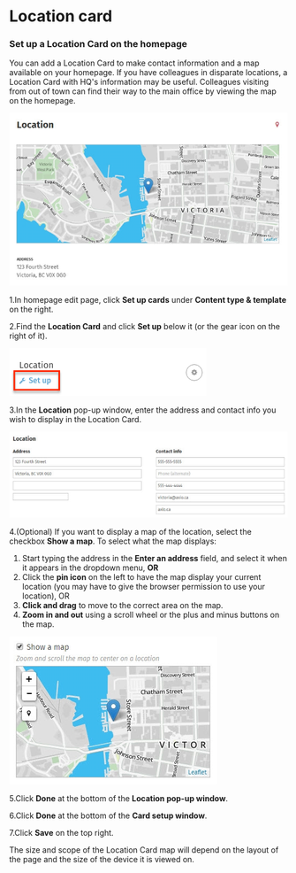 # Location card

### Set up a Location Card on the homepage

You can add a Location Card to make contact information and a map available on your homepage. If you have colleagues in disparate locations, a Location Card with HQ's information may be useful. Colleagues visiting from out of town can find their way to the main office by viewing the map on the homepage.  


![](../../../../.gitbook/assets/1%20%2831%29.jpg)



1.In homepage edit page, click **Set up cards** under **Content type & template** on the right.

2.Find the **Location Card** and click **Set up** below it \(or the gear icon on the right of it\).

![](../../../../.gitbook/assets/2%20%2855%29.png)

3.In the **Location** pop-up window, enter the address and contact info you wish to display in the Location Card.

![](../../../../.gitbook/assets/5%20%2810%29.jpg)



4.\(Optional\) If you want to display a map of the location, select the checkbox **Show a map**. To select what the map displays:

1. Start typing the address in the **Enter an address** field, and select it when it appears in the dropdown menu, **OR**
2. Click the **pin icon** on the left to have the map display your current location \(you may have to give the browser permission to use your location\), OR
3. **Click and drag** to move to the correct area on the map.
4. **Zoom in and out** using a scroll wheel or the plus and minus buttons on the map. 

![](../../../../.gitbook/assets/4%20%2811%29.jpg)

5.Click **Done** at the bottom of the **Location pop-up window**.

6.Click **Done** at the bottom of the **Card setup window**.

7.Click **Save** on the top right.

The size and scope of the Location Card map will depend on the layout of the page and the size of the device it is viewed on.

  


